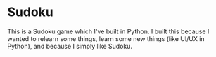 # Sudoku
This is a Sudoku game which I've built in Python.  I built this because I wanted to relearn some things, learn some new things (like UI/UX in Python), and because I simply like Sudoku.
